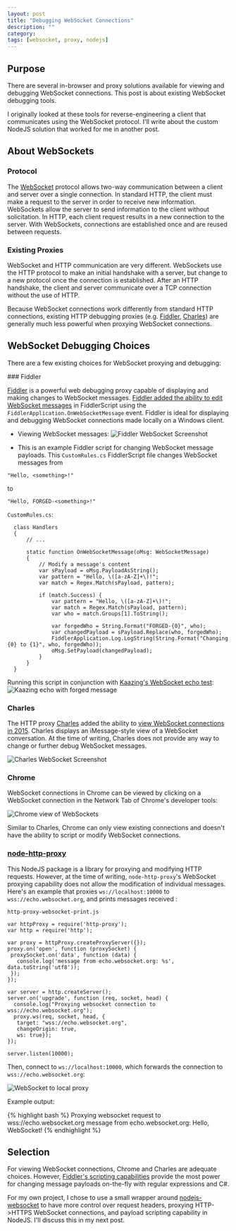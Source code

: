 ```yaml
---
layout: post
title: "Debugging WebSocket Connections"
description: ""
category:
tags: [websocket, proxy, nodejs]
---
```


Purpose
---

There are several in-browser and proxy solutions available for viewing and debugging WebSocket connections. This post is about existing WebSocket debugging tools.

I originally looked at these tools for reverse-engineering a client that communicates using the WebSocket protocol. I'll write about the custom NodeJS solution that worked for me in another post.

About WebSockets
---

### Protocol

The [WebSocket](https://en.wikipedia.org/wiki/WebSocket) protocol allows two-way communication between a client and server over a single connection. In standard HTTP, the client must make a request to the server in order to receive new information. WebSockets allow the server to send information to the client without solicitation. In HTTP, each client request results in a new connection to the server. With WebSockets, connections are established once and are reused between requests.

### Existing Proxies

WebSocket and HTTP communication are very different. WebSockets use the HTTP protocol to make an initial handshake with a server, but change to a new protocol once the connection is established. After an HTTP handshake, the client and server communicate over a TCP connection without the use of HTTP.

Because WebSocket connections work differently from standard HTTP connections, existing HTTP debugging proxies (e.g. [Fiddler](http://www.telerik.com/fiddler), [Charles](https://www.charlesproxy.com/)) are generally much less powerful when proxying WebSocket connections.

WebSocket Debugging Choices
---

There are a few existing choices for WebSocket proxying and debugging:

<div id="fiddler"></div>
### Fiddler

[Fiddler](http://www.telerik.com/fiddler) is a powerful web debugging proxy capable of displaying and making changes to WebSocket messages. [Fiddler added the ability to edit WebSocket messages](http://www.telerik.com/blogs/what-s-new-in-fiddler-2-4-4-5) in FiddlerScript using the `FiddlerApplication.OnWebSocketMessage` event. Fiddler is ideal for displaying and debugging WebSocket connections made locally on a Windows client.

- Viewing WebSocket messages:
![Fiddler WebSocket Screenshot](/assets/images/websocket-proxy/fiddler-websocket.png)

- This is an example Fiddler script for changing WebSocket message payloads. This `CustomRules.cs` FiddlerScript file changes WebSocket messages from

<pre><code>"Hello, &lt;something&gt;!"</pre></code>

to

<pre><code>"Hello, FORGED-&lt;something&gt;!"</pre></code>


`CustomRules.cs`:

      class Handlers
      {
          // ...

          static function OnWebSocketMessage(oMsg: WebSocketMessage)
          {
              // Modify a message's content
              var sPayload = oMsg.PayloadAsString();
              var pattern = "Hello, \([a-zA-Z]+\)!";
              var match = Regex.Match(sPayload, pattern);

              if (match.Success) {
                  var pattern = "Hello, \([a-zA-Z]+\)!";
                  var match = Regex.Match(sPayload, pattern);
                  var who = match.Groups[1].ToString();

                  var forgedWho = String.Format("FORGED-{0}", who);
                  var changedPayload = sPayload.Replace(who, forgedWho);
                  FiddlerApplication.Log.LogString(String.Format("Changing {0} to {1}", who, forgedWho));
                  oMsg.SetPayload(changedPayload);
              }
          }
      }

Running this script in conjunction with [Kaazing's WebSocket echo test](kaazing.org/demos/echo/run):
![Kaazing echo with forged message](/assets/images/websocket-proxy/fiddler-edit.png)

### Charles

The HTTP proxy [Charles](https://www.charlesproxy.com/) added the ability to [view WebSocket connections in 2015](https://www.charlesproxy.com/documentation/version-history/). Charles displays an iMessage-style view of a WebSocket conversation. At the time of writing, Charles does not provide any way to change or further debug WebSocket messages.

![Charles WebSocket Screenshot](/assets/images/websocket-proxy/charles-websocket.png)

### Chrome

WebSocket connections in Chrome can be viewed by clicking on a WebSocket connection in the Network Tab of Chrome's developer tools:

![Chrome view of WebSockets](/assets/images/websocket-proxy/chrome-websocket.png)

Similar to Charles, Chrome can only view existing connections and doesn't have the ability to script or modify WebSocket connections.

### [node-http-proxy](https://github.com/nodejitsu/node-http-proxy)

This NodeJS package is a library for proxying and modifying HTTP requests. However, at the time of writing, `node-http-proxy`'s WebSocket proxying capability does not allow the modification of individual messages. Here's an example that proxies `ws://localhost:10000` to `wss://echo.websocket.org`, and prints messages received :

`http-proxy-websocket-print.js`

    var httpProxy = require('http-proxy');
    var http = require('http');

    var proxy = httpProxy.createProxyServer({});
    proxy.on('open', function (proxySocket) {
     proxySocket.on('data', function (data) {
       console.log('message from echo.websocket.org: %s', data.toString('utf8'));
     });
    });

    var server = http.createServer();
    server.on('upgrade', function (req, socket, head) {
      console.log("Proxying websocket connection to wss://echo.websocket.org");
      proxy.ws(req, socket, head, {
       target: "wss://echo.websocket.org",
       changeOrigin: true,
       ws: true});
    });

    server.listen(10000);

Then, connect to `ws://localhost:10000`, which forwards the connection to `wss://echo.websocket.org`:

![WebSocket to local proxy](/assets/images/websocket-proxy/nodejs-proxy-web.png)

Example output:

{% highlight bash %}
Proxying websocket request to wss://echo.websocket.org
message from echo.websocket.org: Hello, WebSocket!
{% endhighlight %}

Selection
---

For viewing WebSocket connections, Chrome and Charles are adequate choices. However, [Fiddler's scripting capabilities](#fiddler) provide the most power for changing message payloads on-the-fly with regular expressions and C#.

For my own project, I chose to use a small wrapper around [nodejs-websocket](https://github.com/sitegui/nodejs-websocket) to have more control over request headers, proxying HTTP->HTTPS WebSocket connections, and payload scripting capability in NodeJS. I'll discuss this in my next post.
